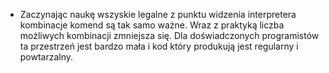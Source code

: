 * Zaczynając naukę wszyskie legalne z punktu widzenia interpretera kombinacje komend są tak samo ważne. Wraz z praktyką liczba możliwych kombinacji zmniejsza się. Dla doświadczonych programistów ta przestrzeń jest bardzo mała i kod który produkują jest regularny i powtarzalny.
